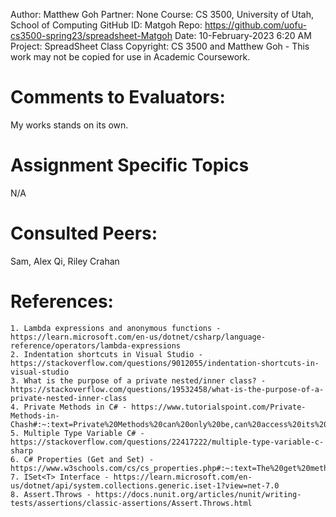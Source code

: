 ﻿Author:     Matthew Goh
Partner:    None
Course:     CS 3500, University of Utah, School of Computing
GitHub ID:  Matgoh
Repo:       https://github.com/uofu-cs3500-spring23/spreadsheet-Matgoh
Date:       10-February-2023 6:20 AM
Project:    SpreadSheet Class
Copyright:  CS 3500 and Matthew Goh - This work may not be copied for use in Academic Coursework.

# Comments to Evaluators:
My works stands on its own.

# Assignment Specific Topics
N/A

# Consulted Peers:
Sam, Alex Qi, Riley Crahan

# References:

	1. Lambda expressions and anonymous functions - https://learn.microsoft.com/en-us/dotnet/csharp/language-reference/operators/lambda-expressions
	2. Indentation shortcuts in Visual Studio - https://stackoverflow.com/questions/9012055/indentation-shortcuts-in-visual-studio
	3. What is the purpose of a private nested/inner class? - https://stackoverflow.com/questions/19532458/what-is-the-purpose-of-a-private-nested-inner-class
	4. Private Methods in C# - https://www.tutorialspoint.com/Private-Methods-in-Chash#:~:text=Private%20Methods%20can%20only%20be,can%20access%20its%20private%20members.
	5. Multiple Type Variable C# - https://stackoverflow.com/questions/22417222/multiple-type-variable-c-sharp
	6. C# Properties (Get and Set) - https://www.w3schools.com/cs/cs_properties.php#:~:text=The%20get%20method%20returns%20the,look%20at%20the%20example%20below.
	7. ISet<T> Interface - https://learn.microsoft.com/en-us/dotnet/api/system.collections.generic.iset-1?view=net-7.0
	8. Assert.Throws - https://docs.nunit.org/articles/nunit/writing-tests/assertions/classic-assertions/Assert.Throws.html

